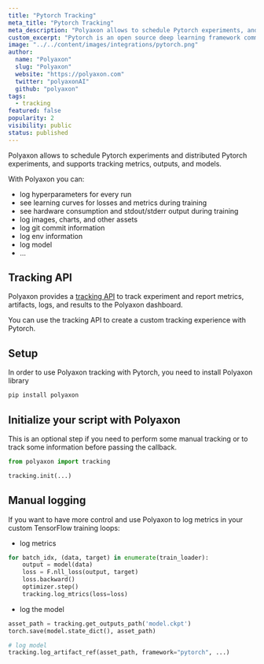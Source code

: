 ```yaml
---
title: "Pytorch Tracking"
meta_title: "Pytorch Tracking"
meta_description: "Polyaxon allows to schedule Pytorch experiments, and supports tracking metrics, outputs, and models natively."
custom_excerpt: "Pytorch is an open source deep learning framework commonly used for building neural network models. Polyaxon helps with keeping track of model training metadata."
image: "../../content/images/integrations/pytorch.png"
author:
  name: "Polyaxon"
  slug: "Polyaxon"
  website: "https://polyaxon.com"
  twitter: "polyaxonAI"
  github: "polyaxon"
tags:
  - tracking
featured: false
popularity: 2
visibility: public
status: published
---
```


Polyaxon allows to schedule Pytorch experiments and distributed Pytorch experiments, and supports tracking metrics, outputs, and models.

With Polyaxon you can:

 * log hyperparameters for every run
 * see learning curves for losses and metrics during training
 * see hardware consumption and stdout/stderr output during training
 * log images, charts, and other assets
 * log git commit information
 * log env information
 * log model
 * ...


## Tracking API

Polyaxon provides a [tracking API](/docs/experimentation/tracking/) to track experiment and report metrics, artifacts, logs, and results to the Polyaxon dashboard.

You can use the tracking API to create a custom tracking experience with Pytorch.

## Setup

In order to use Polyaxon tracking with Pytorch, you need to install Polyaxon library

```bash
pip install polyaxon
```

## Initialize your script with Polyaxon

This is an optional step if you need to perform some manual tracking or to track some information before passing the callback.

```python
from polyaxon import tracking

tracking.init(...)
```

## Manual logging

If you want to have more control and use Polyaxon to log metrics in your custom TensorFlow training loops:

 * log metrics

```python
for batch_idx, (data, target) in enumerate(train_loader):
    output = model(data)
    loss = F.nll_loss(output, target)
    loss.backward()
    optimizer.step()
    tracking.log_mtrics(loss=loss)
```

 * log the model
 
```python
asset_path = tracking.get_outputs_path('model.ckpt')
torch.save(model.state_dict(), asset_path)

# log model
tracking.log_artifact_ref(asset_path, framework="pytorch", ...)
```
